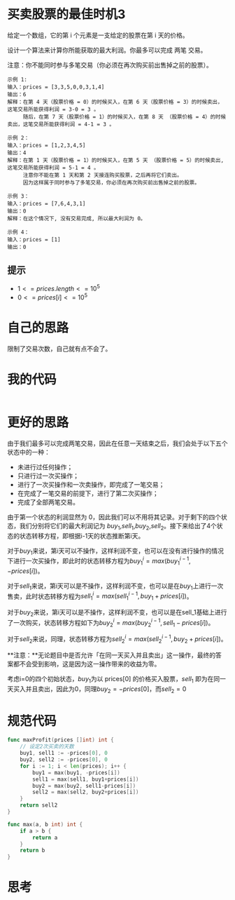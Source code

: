 # 买卖股票的最佳时机3

给定一个数组，它的第 i 个元素是一支给定的股票在第 i 天的价格。

设计一个算法来计算你所能获取的最大利润。你最多可以完成 两笔 交易。

注意：你不能同时参与多笔交易（你必须在再次购买前出售掉之前的股票）。

```
示例 1:
输入：prices = [3,3,5,0,0,3,1,4]
输出：6
解释：在第 4 天（股票价格 = 0）的时候买入，在第 6 天（股票价格 = 3）的时候卖出，这笔交易所能获得利润 = 3-0 = 3 。
     随后，在第 7 天（股票价格 = 1）的时候买入，在第 8 天 （股票价格 = 4）的时候卖出，这笔交易所能获得利润 = 4-1 = 3 。

示例 2：
输入：prices = [1,2,3,4,5]
输出：4
解释：在第 1 天（股票价格 = 1）的时候买入，在第 5 天 （股票价格 = 5）的时候卖出, 这笔交易所能获得利润 = 5-1 = 4 。   
     注意你不能在第 1 天和第 2 天接连购买股票，之后再将它们卖出。   
     因为这样属于同时参与了多笔交易，你必须在再次购买前出售掉之前的股票。

示例 3：
输入：prices = [7,6,4,3,1] 
输出：0 
解释：在这个情况下, 没有交易完成, 所以最大利润为 0。

示例 4：
输入：prices = [1]
输出：0
```

## 提示

- $1 <= prices.length <= 10^5$
- $0 <= prices[i] <= 10^5$

# 自己的思路

限制了交易次数，自己就有点不会了。

# 我的代码

```go

```

# 更好的思路

由于我们最多可以完成两笔交易，因此在任意一天结束之后，我们会处于以下五个状态中的一种：

- 未进行过任何操作；
- 只进行过一次买操作；
- 进行了一次买操作和一次卖操作，即完成了一笔交易；
- 在完成了一笔交易的前提下，进行了第二次买操作；
- 完成了全部两笔交易。

由于第一个状态的利润显然为 0，因此我们可以不用将其记录。对于剩下的四个状态，我们分别将它们的最大利润记为 $buy_1$,$sell_1$,$buy_2$,$sell_2$。接下来给出了4个状态的状态转移方程，即根据i-1天的状态推断第i天。

对于$buy_1$来说，第i天可以不操作，这样利润不变，也可以在没有进行操作的情况下进行一次买操作，即此时的状态转移方程为$buy_{1}^{i}=max(buy_{1}^{i-1},-prices[i])$。

对于$sell_1$来说，第i天可以是不操作，这样利润不变，也可以是在$buy_1$上进行一次售卖，此时状态转移方程为$sell_1^{i}=max(sell_1^{i-1},buy_1+prices[i])$。

对于$buy_2$来说，第i天可以是不操作，这样利润不变，也可以是在sell_1基础上进行了一次购买，状态转移方程如下为$buy_2^{i}=max(buy_2^{i-1},sell_1-prices[i])$。

对于$sell_2$来说，同理，状态转移方程为$sell_2^{i}=max(sell_2^{i-1},buy_2+prices[i])$。

**注意：**无论题目中是否允许「在同一天买入并且卖出」这一操作，最终的答案都不会受到影响，这是因为这一操作带来的收益为零。

考虑i=0的四个初始状态，$buy_1$为以 prices[0] 的价格买入股票，$sell_1$ 即为在同一天买入并且卖出，因此为0，同理$buy_2=-prices[0]$，而$sell_2=0$

# 规范代码

```go
func maxProfit(prices []int) int {
    // 设定2次买卖的天数
    buy1, sell1 := -prices[0], 0
    buy2, sell2 := -prices[0], 0
    for i := 1; i < len(prices); i++ {
        buy1 = max(buy1, -prices[i])
        sell1 = max(sell1, buy1+prices[i])
        buy2 = max(buy2, sell1-prices[i])
        sell2 = max(sell2, buy2+prices[i])
    }
    return sell2
}

func max(a, b int) int {
    if a > b {
        return a
    }
    return b
}
```

# 思考



